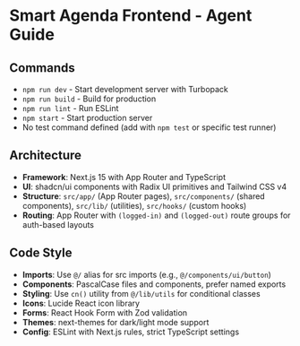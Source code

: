 # Smart Agenda Frontend - Agent Guide

## Commands
- `npm run dev` - Start development server with Turbopack
- `npm run build` - Build for production
- `npm run lint` - Run ESLint
- `npm start` - Start production server
- No test command defined (add with `npm test` or specific test runner)

## Architecture
- **Framework**: Next.js 15 with App Router and TypeScript
- **UI**: shadcn/ui components with Radix UI primitives and Tailwind CSS v4
- **Structure**: `src/app/` (App Router pages), `src/components/` (shared components), `src/lib/` (utilities), `src/hooks/` (custom hooks)
- **Routing**: App Router with `(logged-in)` and `(logged-out)` route groups for auth-based layouts

## Code Style
- **Imports**: Use `@/` alias for src imports (e.g., `@/components/ui/button`)
- **Components**: PascalCase files and components, prefer named exports
- **Styling**: Use `cn()` utility from `@/lib/utils` for conditional classes
- **Icons**: Lucide React icon library
- **Forms**: React Hook Form with Zod validation
- **Themes**: next-themes for dark/light mode support
- **Config**: ESLint with Next.js rules, strict TypeScript settings
